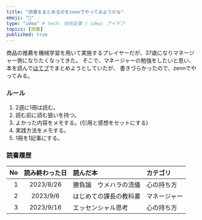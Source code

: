 ```yaml
---
title: "読書をまとめるのをzennでやってみようかな"
emoji: "📘"
type: "idea" # tech: 技術記事 / idea: アイデア
topics: [読書]
published: true
---
```


商品の推薦を機械学習を用いて実施するプレイヤーだが、37歳になりマネージャー側になりたくなってきた。
そこで、マネージャーの勉強をしたいと思い、本を読んで[はてブ](https://raishi12.hatenablog.com/)でまとめようとしていたが、
書きづらかったので、zennでやってみる。

### ルール
1. 2週に1冊は読む。
2. 読む前に読む狙いを持つ。
3. よかった内容をメモする。(引用と感想をセットにする)
4. 実践方法をメモする。
5. 1冊を1記事にする。

### 読書履歴
|No|読み終わった日|読んだ本|カテゴリ|
|--:|:--:|:--|:--|
|1|2023/8/26|勝負論　ウメハラの流儀|心の持ち方|
|2|2023/9/6|はじめての課長の教科書|マネージャー|
|3|2023/9/16|エッセンシャル思考|心の持ち方|

